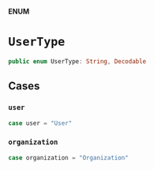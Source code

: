 **ENUM**

# `UserType`

```swift
public enum UserType: String, Decodable
```

## Cases
### `user`

```swift
case user = "User"
```

### `organization`

```swift
case organization = "Organization"
```
